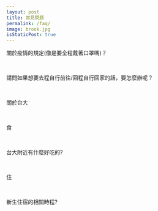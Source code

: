 ```yaml
---
layout: post
title: 常見問題
permalink: /faq/
image: brook.jpg
isStaticPost: true
---
```



<p>關於疫情的規定(像是要全程戴著口罩嗎)？</p>


<br>

<p>請問如果想要去程自行前往/回程自行回家的話，要怎麼辦呢？</p>

<br>

<p>關於台大</p>

<br>

<p>食</p>

<br>

<p>台大附近有什麼好吃的?</p>

<br>

<p>住</p>

<br>

<p>新生住宿的相關時程?</p>